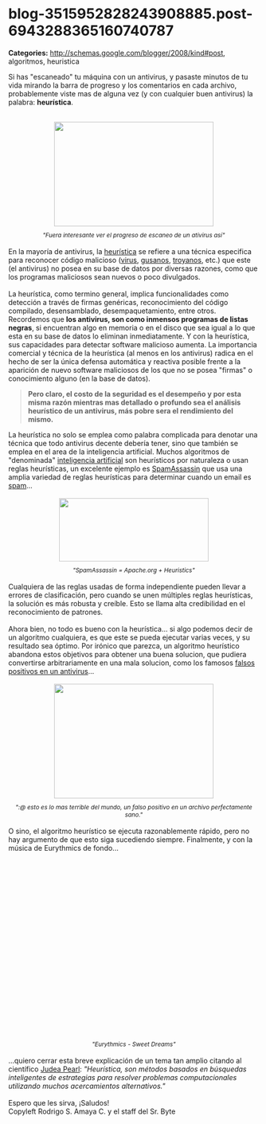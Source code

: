 # blog-3515952828243908885.post-6943288365160740787

**Categories:** http://schemas.google.com/blogger/2008/kind#post, algoritmos, heuristica

Si has "escaneado" tu máquina con un antivirus, y pasaste minutos de tu
      vida mirando la barra de progreso y los comentarios en cada archivo, probablemente viste mas
      de alguna vez (y con cualquier buen antivirus) la palabra:
      <b>heurística</b>.<br /><br /><div style="text-align:
      center;"><a onblur="try {parent.deselectBloggerImageGracefully();} catch(e) {}"
      href="http://4.bp.blogspot.com/_ayvorITawE4/StaLNqjxc3I/AAAAAAAACMY/PGHIFcanHw8/s1600-h/searchradarpc.jpg"><img
      style="margin: 0px auto 10px; display: block; text-align: center; cursor: pointer; width:
      320px; height: 210px;"
      src="http://4.bp.blogspot.com/_ayvorITawE4/StaLNqjxc3I/AAAAAAAACMY/PGHIFcanHw8/s320/searchradarpc.jpg"
      alt="" id="BLOGGER_PHOTO_ID_5392650670701638514" border="0" /></a><span
      style="font-size:85%;"><span style="font-style: italic;">"Fuera interesante ver el
      progreso de escaneo de un ativirus así"</span></span></div><br />En la
      mayoría de antivirus, la <a
      href="http://es.wikipedia.org/wiki/Heur%C3%ADstica_%28inform%C3%A1tica%29">heurística</a>
      se refiere a una técnica especifica para reconocer código malicioso (<a
      href="http://es.wikipedia.org/wiki/Virus_%28inform%C3%A1tica%29" title="Virus (informática)"
      target="_blank">virus</a>, <a
      href="http://es.wikipedia.org/wiki/Gusano_%28inform%C3%A1tica%29" title="Gusano (informática)"
      target="_blank">gusanos</a>, <a
      href="http://es.wikipedia.org/wiki/Caballo_de_Troya_%28inform%C3%A1tica%29" title="Caballo de
      Troya (informática)" target="_blank">troyanos</a>, etc.) que este (el antivirus) no
      posea en su base de datos por diversas razones, como que los programas maliciosos sean nuevos
      o poco divulgados.<br /><br />La heurística, como termino general, implica
      funcionalidades como detección a través de firmas genéricas, reconocimiento del código
      compilado, desensamblado, desempaquetamiento, entre otros. Recordemos que <span
      style="font-weight: bold;">los antivirus, son como inmensos programas de listas
      negras</span>, si encuentran algo en memoria o en el disco que sea igual a lo que esta
      en su base de datos lo eliminan inmediatamente. Y con la heurística, sus capacidades para
      detectar software malicioso aumenta. La importancia comercial y técnica de la heurística (al
      menos en los antivirus) radica en el hecho de ser la única defensa automática y reactiva
      posible frente a la aparición de nuevo software maliciosos de los que no se posea "firmas" o
      conocimiento alguno (en la base de datos).<br /><blockquote style="font-weight:
      bold;">Pero claro, el costo de la seguridad es el desempeño y por esta misma razón mientras
      mas detallado o profundo sea el análisis heurístico de un antivirus, más pobre sera el
      rendimiento del mismo.<br /></blockquote>La heurística no solo se emplea como
      palabra complicada para denotar una técnica que todo antivirus decente debería tener, sino que
      también se emplea en el area de la inteligencia artificial. Muchos algoritmos de "denominada"
      <a href="http://es.wikipedia.org/wiki/Inteligencia_artificial" title="Inteligencia
      artificial" target="_blank">inteligencia artificial</a> son heurísticos por
      naturaleza o usan reglas heurísticas, un excelente ejemplo es <a
      href="http://spamassassin.apache.org/" title="SpamAssassin (aún no redactado)"
      target="_blank">SpamAssassin</a> que usa una amplia variedad de reglas heurísticas
      para determinar cuando un email es <a href="http://es.wikipedia.org/wiki/Spam" title="Spam"
      target="_blank">spam</a>...<br /><br /><div style="text-align:
      center;"><a onblur="try {parent.deselectBloggerImageGracefully();} catch(e) {}"
      href="http://upload.wikimedia.org/wikipedia/commons/b/b7/SpamAssassin_logo.png"><img
      style="margin: 0px auto 10px; display: block; text-align: center; cursor: pointer; width:
      300px; height: 127px;"
      src="http://upload.wikimedia.org/wikipedia/commons/b/b7/SpamAssassin_logo.png" alt=""
      border="0" /></a><span style="font-size:85%;"><span style="font-style:
      italic;">"SpamAssassin = Apache.org + Heuristics"</span></span><br
      /><br /></div>Cualquiera de las reglas usadas de forma independiente pueden
      llevar a errores de clasificación, pero cuando se unen múltiples reglas heurísticas, la
      solución es más robusta y creíble. Esto se llama alta credibilidad en el reconocimiento de
      patrones.<br /><br />Ahora bien, no todo es bueno con la heurística... si algo
      podemos decir de un algoritmo cualquiera, es que este se pueda ejecutar varias veces, y su
      resultado sea óptimo. Por irónico que parezca, un algoritmo heurístico abandona estos
      objetivos para obtener una buena solucion, que pudiera convertirse arbitrariamente en una mala
      solucion, como los famosos <a
      href="http://foros.softonic.com/seguridad/antivirus-da-falsos-posivos-47252">falsos
      positivos en un antivirus</a>...<br /><br /><div style="text-align:
      center;"><a onblur="try {parent.deselectBloggerImageGracefully();} catch(e) {}"
      href="http://3.bp.blogspot.com/_ayvorITawE4/StaLOCESF3I/AAAAAAAACMg/hpNieJRhsrU/s1600-h/utorrent-malware.png"><img
      style="margin: 0px auto 10px; display: block; text-align: center; cursor: pointer; width:
      320px; height: 230px;"
      src="http://3.bp.blogspot.com/_ayvorITawE4/StaLOCESF3I/AAAAAAAACMg/hpNieJRhsrU/s320/utorrent-malware.png"
      alt="" id="BLOGGER_PHOTO_ID_5392650677012010866" border="0" /></a><span
      style="font-size:85%;"><span style="font-style: italic;">":@ esto es lo mas terrible
      del mundo, un falso positivo en un archivo perfectamente
      sano."</span></span></div><br />O sino, el algoritmo heurístico se
      ejecuta razonablemente rápido, pero no hay argumento de que esto siga sucediendo siempre.
      Finalmente, y con la música de Eurythmics de fondo...<br /><br
      /><center><object height="344" width="425"><param name="movie"
      value="http://www.youtube.com/v/jltdIXuml44&amp;hl=en&amp;fs=1&amp;"><param
      name="allowFullScreen" value="true"><param name="allowscriptaccess"
      value="always"><embed
      src="http://www.youtube.com/v/jltdIXuml44&amp;hl=en&amp;fs=1&amp;"
      type="application/x-shockwave-flash" allowscriptaccess="always" allowfullscreen="true"
      height="344" width="425"></embed></object></center><br /><div
      style="text-align: center;"><span style="font-size:85%;"><span style="font-style:
      italic;">"Eurythmics - Sweet Dreams"</span></span><br /><br
      /></div>...quiero cerrar esta breve explicación de un tema tan amplio citando al
      científico <a href="http://en.wikipedia.org/wiki/Judea_Pearl" title="Judea Pearl">Judea
      Pearl</a>: <span style="font-style: italic;">"Heurística, son métodos basados en
      búsquedas inteligentes de estrategias para resolver problemas computacionales utilizando
      muchos acercamientos alternativos."</span><br /><br />Espero que les sirva,
      ¡Saludos!<div class="blogger-post-footer">Copyleft Rodrigo S. Amaya C. y el staff del
      Sr. Byte</div>